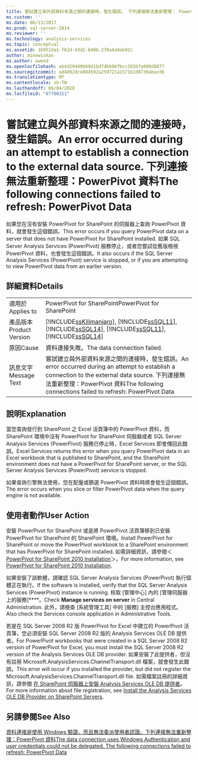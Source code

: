 ```yaml
---
title: 嘗試建立與外部資料來源之間的連接時，發生錯誤。 下列連接無法重新整理： PowerPivot 資料 |Microsoft Docs
ms.custom: ''
ms.date: 06/13/2017
ms.prod: sql-server-2014
ms.reviewer: ''
ms.technology: analysis-services
ms.topic: conceptual
ms.assetid: 1b951da1-f62d-43d2-b40b-270a4a9ab92c
author: minewiskan
ms.author: owend
ms.openlocfilehash: eb4329440b69d1bdfdbb96fbcc3926fa000d8877
ms.sourcegitcommit: ad4d92dce894592a259721a1571b1d8736abacdb
ms.translationtype: MT
ms.contentlocale: zh-TW
ms.lasthandoff: 08/04/2020
ms.locfileid: "87700321"
---
```

# <a name="an-error-occurred-during-an-attempt-to-establish-a-connection-to-the-external-data-source-the-following-connections-failed-to-refresh-powerpivot-data"></a><span data-ttu-id="8cc73-103">嘗試建立與外部資料來源之間的連接時，發生錯誤。</span><span class="sxs-lookup"><span data-stu-id="8cc73-103">An error occurred during an attempt to establish a connection to the external data source.</span></span> <span data-ttu-id="8cc73-104">下列連接無法重新整理：PowerPivot 資料</span><span class="sxs-lookup"><span data-stu-id="8cc73-104">The following connections failed to refresh: PowerPivot Data</span></span>
  <span data-ttu-id="8cc73-105">如果您在沒有安裝 PowerPivot for SharePoint 的伺服器上查詢 PowerPivot 資料，就會發生這個錯誤。</span><span class="sxs-lookup"><span data-stu-id="8cc73-105">This error occurs if you query PowerPivot data on a server that does not have PowerPivot for SharePoint installed.</span></span> <span data-ttu-id="8cc73-106">如果 SQL Server Analysis Services (PowerPivot) 服務停止，或者您嘗試從舊版檢視 PowerPivot 資料，也會發生這個錯誤。</span><span class="sxs-lookup"><span data-stu-id="8cc73-106">It also occurs if the SQL Server Analysis Services (PowerPivot) service is stopped, or if you are attempting to view PowerPivot data from an earlier version.</span></span>  
  
## <a name="details"></a><span data-ttu-id="8cc73-107">詳細資料</span><span class="sxs-lookup"><span data-stu-id="8cc73-107">Details</span></span>  
  
|||  
|-|-|  
|<span data-ttu-id="8cc73-108">適用於</span><span class="sxs-lookup"><span data-stu-id="8cc73-108">Applies to</span></span>|<span data-ttu-id="8cc73-109">PowerPivot for SharePoint</span><span class="sxs-lookup"><span data-stu-id="8cc73-109">PowerPivot for SharePoint</span></span>|  
|<span data-ttu-id="8cc73-110">產品版本</span><span class="sxs-lookup"><span data-stu-id="8cc73-110">Product Version</span></span>|[!INCLUDE[ssKilimanjaro](../../includes/sskilimanjaro-md.md)]<span data-ttu-id="8cc73-111">, [!INCLUDE[ssSQL11](../../includes/sssql11-md.md)], [!INCLUDE[ssSQL14](../../includes/sssql14-md.md)]</span><span class="sxs-lookup"><span data-stu-id="8cc73-111">, [!INCLUDE[ssSQL11](../../includes/sssql11-md.md)], [!INCLUDE[ssSQL14](../../includes/sssql14-md.md)]</span></span>|  
|<span data-ttu-id="8cc73-112">原因</span><span class="sxs-lookup"><span data-stu-id="8cc73-112">Cause</span></span>|<span data-ttu-id="8cc73-113">資料連接失敗。</span><span class="sxs-lookup"><span data-stu-id="8cc73-113">The data connection failed.</span></span>|  
|<span data-ttu-id="8cc73-114">訊息文字</span><span class="sxs-lookup"><span data-stu-id="8cc73-114">Message Text</span></span>|<span data-ttu-id="8cc73-115">嘗試建立與外部資料來源之間的連接時，發生錯誤。</span><span class="sxs-lookup"><span data-stu-id="8cc73-115">An error occurred during an attempt to establish a connection to the external data source.</span></span> <span data-ttu-id="8cc73-116">下列連接無法重新整理：PowerPivot 資料</span><span class="sxs-lookup"><span data-stu-id="8cc73-116">The following connections failed to refresh: PowerPivot Data</span></span>|  
  
## <a name="explanation"></a><span data-ttu-id="8cc73-117">說明</span><span class="sxs-lookup"><span data-stu-id="8cc73-117">Explanation</span></span>  
 <span data-ttu-id="8cc73-118">當您查詢發行到 SharePoint 之 Excel 活頁簿中的 PowerPivot 資料，而 SharePoint 環境中沒有 PowerPivot for SharePoint 伺服器或者 SQL Server Analysis Services (PowerPivot) 服務已停止時，Excel Services 即會傳回此錯誤。</span><span class="sxs-lookup"><span data-stu-id="8cc73-118">Excel Services returns this error when you query PowerPivot data in an Excel workbook that is published to SharePoint, and the SharePoint environment does not have a PowerPivot for SharePoint server, or the SQL Server Analysis Services (PowerPivot) service is stopped.</span></span>  
  
 <span data-ttu-id="8cc73-119">如果查詢引擎無法使用，您在配量或篩選 PowerPivot 資料時將會發生這個錯誤。</span><span class="sxs-lookup"><span data-stu-id="8cc73-119">The error occurs when you slice or filter PowerPivot data when the query engine is not available.</span></span>  
  
## <a name="user-action"></a><span data-ttu-id="8cc73-120">使用者動作</span><span class="sxs-lookup"><span data-stu-id="8cc73-120">User Action</span></span>  
 <span data-ttu-id="8cc73-121">安裝 PowerPivot for SharePoint 或是將 PowerPivot 活頁簿移到已安裝 PowerPivot for SharePoint 的 SharePoint 環境。</span><span class="sxs-lookup"><span data-stu-id="8cc73-121">Install PowerPivot for SharePoint or move the PowerPivot workbook to a SharePoint environment that has PowerPivot for SharePoint installed.</span></span> <span data-ttu-id="8cc73-122">如需詳細資訊，請參閱＜ [PowerPivot for SharePoint 2010 Installation](../../sql-server/install/powerpivot-for-sharepoint-2010-installation.md)＞。</span><span class="sxs-lookup"><span data-stu-id="8cc73-122">For more information, see [PowerPivot for SharePoint 2010 Installation](../../sql-server/install/powerpivot-for-sharepoint-2010-installation.md).</span></span>  
  
 <span data-ttu-id="8cc73-123">如果安裝了該軟體，請確認 SQL Server Analysis Services (PowerPivot) 執行個體正在執行。</span><span class="sxs-lookup"><span data-stu-id="8cc73-123">If the software is installed, verify that the SQL Server Analysis Services (PowerPivot) instance is running.</span></span> <span data-ttu-id="8cc73-124">核取 [管理中心] 內的 [管理伺服器上的服務]\*\*\*\*。</span><span class="sxs-lookup"><span data-stu-id="8cc73-124">Check **Manage services on server** in Central Administration.</span></span> <span data-ttu-id="8cc73-125">此外，請檢查 [系統管理工具] 中的 [服務] 主控台應用程式。</span><span class="sxs-lookup"><span data-stu-id="8cc73-125">Also check the Services console application in Administrative Tools.</span></span>  
  
 <span data-ttu-id="8cc73-126">若是在 SQL Server 2008 R2 版 PowerPivot for Excel 中建立的 PowerPivot 活頁簿，您必須安裝 SQL Server 2008 R2 版的 Analysis Services OLE DB 提供者。</span><span class="sxs-lookup"><span data-stu-id="8cc73-126">For PowerPivot workbooks that were created in a SQL Server 2008 R2 version of PowerPivot for Excel, you must install the SQL Server 2008 R2 version of the Analysis Services OLE DB provider.</span></span> <span data-ttu-id="8cc73-127">如果安裝了此提供者，但沒有註冊 Microsoft.AnalysisServices.ChannelTransport.dll 檔案，就會發生此錯誤。</span><span class="sxs-lookup"><span data-stu-id="8cc73-127">This error will occur if you installed the provider, but did not register the Microsoft.AnalysisServices.ChannelTransport.dll file.</span></span> <span data-ttu-id="8cc73-128">如需檔案註冊的詳細資訊，請參閱 [在 SharePoint 伺服器上安裝 Analysis Services OLE DB 提供者](../../sql-server/install/install-the-analysis-services-ole-db-provider-on-sharepoint-servers.md)。</span><span class="sxs-lookup"><span data-stu-id="8cc73-128">For more information about file registration, see [Install the Analysis Services OLE DB Provider on SharePoint Servers](../../sql-server/install/install-the-analysis-services-ole-db-provider-on-sharepoint-servers.md).</span></span>  
  
## <a name="see-also"></a><span data-ttu-id="8cc73-129">另請參閱</span><span class="sxs-lookup"><span data-stu-id="8cc73-129">See Also</span></span>  
 [<span data-ttu-id="8cc73-130">資料連接是使用 Windows 驗證，而且無法委派使用者認證。下列連接無法重新整理：PowerPivot 資料</span><span class="sxs-lookup"><span data-stu-id="8cc73-130">The data connection uses Windows Authentication and user credentials could not be delegated. The following connections failed to refresh: PowerPivot Data</span></span>](the-data-connection-user-could-not-be-delegated.md)  
  
  
